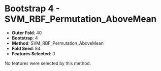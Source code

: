 # Bootstrap 4 - SVM_RBF_Permutation_AboveMean

- **Outer Fold**: 40
- **Bootstrap**: 4
- **Method**: SVM_RBF_Permutation_AboveMean
- **Fold Seed**: 84
- **Features Selected**: 0

No features were selected by this method.

